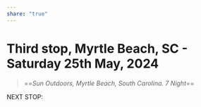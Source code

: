 ```yaml
---
share: "true"
---
```

<!--
published: 2024-06-02
image: https://library.wamphlett.net/photos/website/2023/albania/three-of-a-kind.jpg?w=1080
title: Third stop, Saturday 25th May, 2024
description: Myrtle Beach
slug: May25
-->
# Third stop, Myrtle Beach, SC - Saturday 25th May, 2024


> ==*Sun Outdoors, Myrtle Beach, South Carolina. 
> 7 Night*==
















NEXT STOP: 